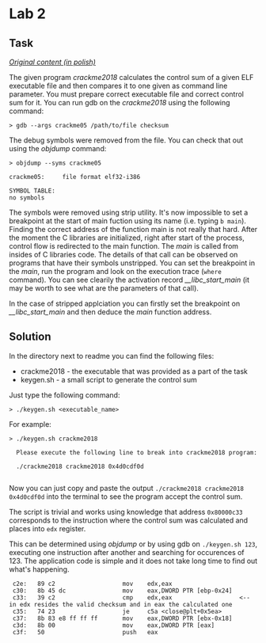 # Lab 2

## Task

*[Original content (in polish)](http://smurf.mimuw.edu.pl/node/1867)*

The given program *crackme2018* calculates the control sum of a given ELF executable file and then compares it to one given as command line parameter.
You must prepare correct executable file and correct control sum for it.
You can run gdb on the *crackme2018* using the following command:

```
> gdb --args crackme05 /path/to/file checksum
```
The debug symbols were removed from the file. You can check that out using the *objdump* command:
```
> objdump --syms crackme05

crackme05:     file format elf32-i386

SYMBOL TABLE:
no symbols
```

The symbols were removed using strip utility.
It's now impossible to set a breakpoint at the start of main fuction using its name (i.e. typing `b main`).
Finding the correct address of the function main is not really that hard.
After the moment the C libraries are initialized, right after start of the process, control flow is redirected to the main function.
The *main* is called from insides of C libraries code. The details of that call can be observed on programs that have their symbols unstripped.
You can set the breakpoint in the *main*, run the program and look on the execution trace (`where` command).
You can see clearily the activation record *__libc_start_main* (it may be worth to see what are the parameters of that call).

In the case of stripped applciation you can firstly set the breakpoint on *__libc_start_main* and then deduce the *main* function address.

## Solution

In the directory next to readme you can find the following files:

* crackme2018 - the executable that was provided as a part of the task
* keygen.sh - a small script to generate the control sum

Just type the following command:
```
> ./keygen.sh <executable_name>
```

For example:
```
> ./keygen.sh crackme2018

  Please execute the following line to break into crackme2018 program:
  
  ./crackme2018 crackme2018 0x4d0cdf0d
  
```

Now you can just copy and paste the output `./crackme2018 crackme2018 0x4d0cdf0d` into the terminal to see the program accept the control sum.

The script is trivial and works using knowledge that address `0x80000c33` corresponds to the instruction where the control sum was calculated and places into `edx` register.

This can be determined using *objdump* or by using gdb on `./keygen.sh 123`, executing one instruction after another and searching for occurences of 123.
The application code is simple and it does not take long time to find out what's happening.

```
 c2e:   89 c2                   mov    edx,eax
 c30:   8b 45 dc                mov    eax,DWORD PTR [ebp-0x24]
 c33:   39 c2                   cmp    edx,eax                   <-- in edx resides the valid checksum and in eax the calculated one
 c35:   74 23                   je     c5a <close@plt+0x5ea>
 c37:   8b 83 e8 ff ff ff       mov    eax,DWORD PTR [ebx-0x18]
 c3d:   8b 00                   mov    eax,DWORD PTR [eax]
 c3f:   50                      push   eax
```


